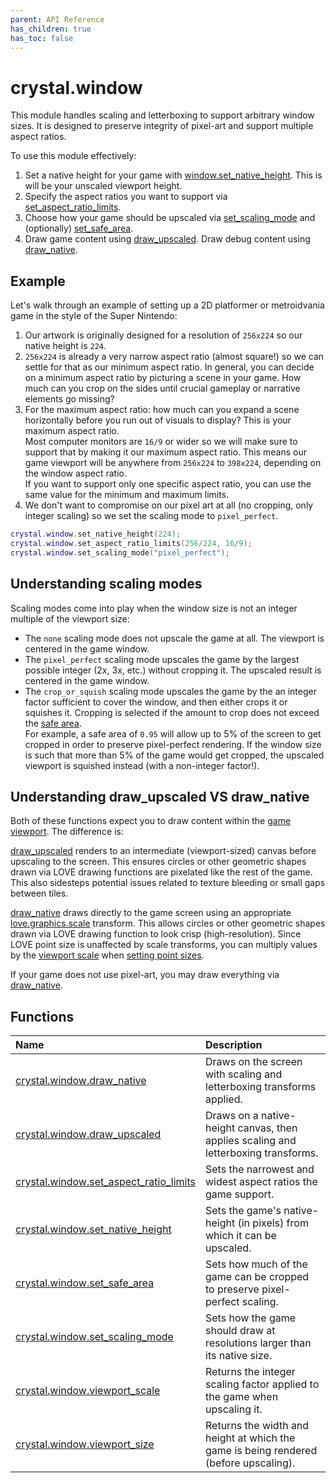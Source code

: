 ```yaml
---
parent: API Reference
has_children: true
has_toc: false
---
```


# crystal.window

This module handles scaling and letterboxing to support arbitrary window sizes. It is designed to preserve integrity of pixel-art and support multiple aspect ratios.

To use this module effectively:

1. Set a native height for your game with [window.set_native_height](set_native_height). This is will be your unscaled viewport height.
2. Specify the aspect ratios you want to support via [set_aspect_ratio_limits](set_aspect_ratio_limits).
3. Choose how your game should be upscaled via [set_scaling_mode](set_scaling_mode) and (optionally) [set_safe_area](set_safe_area).
4. Draw game content using [draw_upscaled](draw_upscaled). Draw debug content using [draw_native](draw_native).

## Example

Let's walk through an example of setting up a 2D platformer or metroidvania game in the style of the Super Nintendo:

1. Our artwork is originally designed for a resolution of `256x224` so our native height is `224`.
2. `256x224` is already a very narrow aspect ratio (almost square!) so we can settle for that as our minimum aspect ratio. In general, you can decide on a minimum aspect ratio by picturing a scene in your game. How much can you crop on the sides until crucial gameplay or narrative elements go missing?
3. For the maximum aspect ratio: how much can you expand a scene horizontally before you run out of visuals to display? This is your maximum aspect ratio.  
   Most computer monitors are `16/9` or wider so we will make sure to support that by making it our maximum aspect ratio. This means our game viewport will be anywhere from `256x224` to `398x224`, depending on the window aspect ratio.  
   If you want to support only one specific aspect ratio, you can use the same value for the minimum and maximum limits.
4. We don't want to compromise on our pixel art at all (no cropping, only integer scaling) so we set the scaling mode to `pixel_perfect`.

```lua
crystal.window.set_native_height(224);
crystal.window.set_aspect_ratio_limits(256/224, 16/9);
crystal.window.set_scaling_mode("pixel_perfect");
```

## Understanding scaling modes

Scaling modes come into play when the window size is not an integer multiple of the viewport size:

- The `none` scaling mode does not upscale the game at all. The viewport is centered in the game window.
- The `pixel_perfect` scaling mode upscales the game by the largest possible integer (2x, 3x, etc.) without cropping it. The upscaled result is centered in the game window.
- The `crop_or_squish` scaling mode upscales the game by the an integer factor sufficient to cover the window, and then either crops it or squishes it. Cropping is selected if the amount to crop does not exceed the [safe area](set_safe_area).  
  For example, a safe area of `0.95` will allow up to 5% of the screen to get cropped in order to preserve pixel-perfect rendering. If the window size is such that more than 5% of the game would get cropped, the upscaled viewport is squished instead (with a non-integer factor!).

## Understanding draw_upscaled VS draw_native

Both of these functions expect you to draw content within the [game viewport](viewport_size). The difference is:

[draw_upscaled](draw_upscaled) renders to an intermediate (viewport-sized) canvas before upscaling to the screen. This ensures circles or other geometric shapes drawn via LOVE drawing functions are pixelated like the rest of the game. This also sidesteps potential issues related to texture bleeding or small gaps between tiles.

[draw_native](draw_native) draws directly to the game screen using an appropriate [love.graphics.scale](https://love2d.org/wiki/love.graphics.scale) transform. This allows circles or other geometric shapes drawn via LOVE drawing function to look crisp (high-resolution). Since LOVE point size is unaffected by scale transforms, you can multiply values by the [viewport scale](viewport_scale) when [setting point sizes](https://love2d.org/wiki/love.graphics.setPointSize).

If your game does not use pixel-art, you may draw everything via [draw_native](draw_native).

## Functions

| Name                                                              | Description                                                                          |
| :---------------------------------------------------------------- | :----------------------------------------------------------------------------------- |
| [crystal.window.draw_native](draw_native)                         | Draws on the screen with scaling and letterboxing transforms applied.                |
| [crystal.window.draw_upscaled](draw_upscaled)                     | Draws on a native-height canvas, then applies scaling and letterboxing transforms.   |
| [crystal.window.set_aspect_ratio_limits](set_aspect_ratio_limits) | Sets the narrowest and widest aspect ratios the game support.                        |
| [crystal.window.set_native_height](set_native_height)             | Sets the game's native-height (in pixels) from which it can be upscaled.             |
| [crystal.window.set_safe_area](set_safe_area)                     | Sets how much of the game can be cropped to preserve pixel-perfect scaling.          |
| [crystal.window.set_scaling_mode](set_scaling_mode)               | Sets how the game should draw at resolutions larger than its native size.            |
| [crystal.window.viewport_scale](viewport_scale)                   | Returns the integer scaling factor applied to the game when upscaling it.            |
| [crystal.window.viewport_size](viewport_size)                     | Returns the width and height at which the game is being rendered (before upscaling). |
